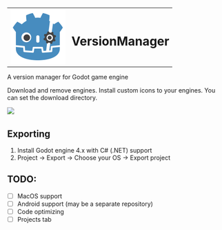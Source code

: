 <table><tr width=64px><td><img src="https://github.com/Utilerain/VersionManager/blob/master/icon.svg"height="128px"></td><td><h1>VersionManager</h1></td></tr></table>

A version manager for Godot game engine

Download and remove engines. Install custom icons to your engines. You can set the download directory.

<img src="https://i.imgur.com/hivE3Ou.png">

## Exporting
1. Install Godot engine 4.x with C# (.NET) support
2. Project -> Export -> Choose your OS -> Export project

## TODO:
- [ ] MacOS support
- [ ] Android support (may be a separate repository)
- [ ] Code optimizing
- [ ] Projects tab